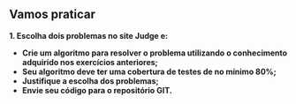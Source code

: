## **Vamos praticar**

**1. Escolha dois problemas no site Judge e:**
- **Crie um algoritmo para resolver o problema utilizando o conhecimento adquirido nos exercícios anteriores;** 
- **Seu algoritmo deve ter uma cobertura de testes de no mínimo 80%;** 
- **Justifique a escolha dos problemas;** 
- **Envie seu código para o repositório GIT.** 

